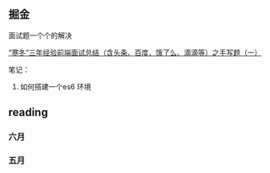 ## 掘金

面试题一个个的解决


[“寒冬”三年经验前端面试总结（含头条、百度、饿了么、滴滴等）之手写题（一）](https://juejin.im/post/5d9eef20e51d45781332e961)

笔记：

1. 如何搭建一个es6 环境


## reading

### 六月


### 五月

